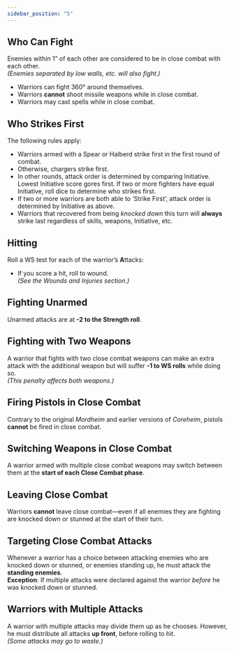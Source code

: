 ```yaml
---
sidebar_position: "5"
---
```

## Who Can Fight
Enemies within 1” of each other are considered to be in close combat with each other.  
_(Enemies separated by low walls, etc. will also fight.)_
- Warriors can fight 360° around themselves.
- Warriors **cannot** shoot missile weapons while in close combat.
- Warriors may cast spells while in close combat.
## Who Strikes First
The following rules apply:
- Warriors armed with a Spear or Halberd strike first in the first round of combat.
- Otherwise, chargers strike first.
- In other rounds, attack order is determined by comparing Initiative. Lowest Initiative score gores first. If two or more fighters have equal Initiative, roll dice to determine who strikes first.
- If two or more warriors are both able to ‘Strike First’, attack order is determined by Initiative as above.
- Warriors that recovered from being _knocked down_ this turn will **always** strike last regardless of skills, weapons, Initiative, etc.
## Hitting
Roll a WS test for each of the warrior’s **A**ttacks:
- If you score a hit, roll to wound.  
  _(See the Wounds and Injuries section.)_
## Fighting Unarmed
Unarmed attacks are at **-2 to the Strength roll**.
## Fighting with Two Weapons
A warrior that fights with two close combat weapons can make an extra attack with the additional weapon but will suffer **-1 to WS rolls** while doing so.  
_(This penalty affects both weapons.)_
## Firing Pistols in Close Combat
Contrary to the original _Mordheim_ and earlier versions of _Coreheim_, pistols **cannot** be fired in close combat.
## Switching Weapons in Close Combat
A warrior armed with multiple close combat weapons may switch between them at the **start of each Close Combat phase**.
## Leaving Close Combat

Warriors **cannot** leave close combat—even if all enemies they are fighting are knocked down or stunned at the start of their turn.
## Targeting Close Combat Attacks
Whenever a warrior has a choice between attacking enemies who are knocked down or stunned, or enemies standing up, he must attack the **standing enemies**.  
**Exception**: If multiple attacks were declared against the warrior _before_ he was knocked down or stunned.
## Warriors with Multiple Attacks
A warrior with multiple attacks may divide them up as he chooses. However, he must distribute all attacks **up front**, before rolling to hit.  
_(Some attacks may go to waste.)_
